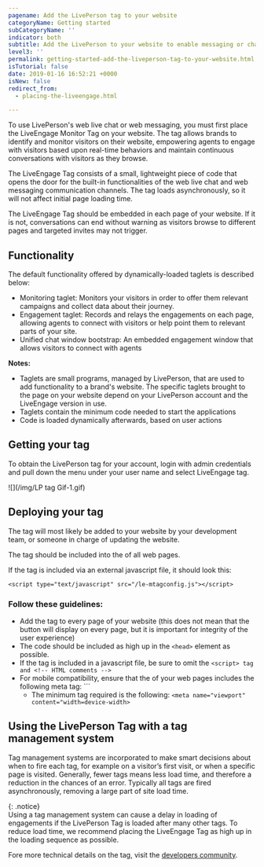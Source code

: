 ```yaml
---
pagename: Add the LivePerson tag to your website
categoryName: Getting started
subCategoryName: ''
indicator: both
subtitle: Add the LivePerson to your website to enable messaging or chat
level3: ''
permalink: getting-started-add-the-liveperson-tag-to-your-website.html
isTutorial: false
date: 2019-01-16 16:52:21 +0000
isNew: false
redirect_from:
  - placing-the-liveengage.html

---
```

To use LivePerson's web live chat or web messaging, you must first place the LiveEngage Monitor Tag on your website. The tag allows brands to identify and monitor visitors on their website, empowering agents to engage with visitors based upon real-time behaviors and maintain continuous conversations with visitors as they browse.

The LiveEngage Tag consists of a small, lightweight piece of code that opens the door for the built-in functionalities of the web live chat and web messaging communication channels. The tag loads asynchronously, so it will not affect initial page loading time.

The LiveEngage Tag should be embedded in each page of your website. If it is not, conversations can end without warning as visitors browse to different pages and targeted invites may not trigger.

## Functionality

The default functionality offered by dynamically-loaded taglets is described below:

* Monitoring taglet: Monitors your visitors in order to offer them relevant campaigns and collect data about their journey.
* Engagement taglet: Records and relays the engagements on each page, allowing agents to connect with visitors or help point them to relevant parts of your site.
* Unified chat window bootstrap: An embedded engagement window that allows visitors to connect with agents

**Notes:**

* Taglets are small programs, managed by LivePerson, that are used to add functionality to a brand's website. The specific taglets brought to the page on your website depend on your LivePerson account and the LiveEngage version in use.
* Taglets contain the minimum code needed to start the applications
* Code is loaded dynamically afterwards, based on user actions

## Getting your tag

To obtain the LivePerson tag for your account, login with admin credentials and pull down the menu under your user name and select LiveEngage tag.

![](/img/LP tag Gif-1.gif)

## Deploying your tag

The tag will most likely be added to your website by your development team, or someone in charge of updating the website.

The tag should be included into the <head> of all web pages.

If the tag is included via an external javascript file, it should look this:

`<script type="text/javascript" src="/le-mtagconfig.js"></script>`

### Follow these guidelines:

* Add the tag to every page of your website (this does not mean that the button will display on every page, but it is important for integrity of the user experience)
* The code should be included as high up in the `<head>` element as possible.
* If the tag is included in a javascript file, be sure to omit the `<script> tag and <!-- HTML comments -->`
* For mobile compatibility, ensure that the <head> of your web pages includes the following meta tag: `<meta name="viewport" content="width=device-width, initial-scale=1.0,minimum-scale=1.0, maximum-scale=1.0, user-scalable=no"/>``
  * The minimum tag required is the following: `<meta name="viewport" content="width=device-width>`

## Using the LivePerson Tag with a tag management system

Tag management systems are incorporated to make smart decisions about when to fire each tag, for example on a visitor’s first visit, or when a specific page is visited. Generally, fewer tags means less load time, and therefore a reduction in the chances of an error. Typically all tags are fired asynchronously, removing a large part of site load time.

{: .notice}  
Using a tag management system can cause a delay in loading of engagements if the LivePerson Tag is loaded after many other tags. To reduce load time, we recommend placing the LiveEngage Tag as high up in the loading sequence as possible.

Fore more technical details on the tag, visit the [developers community](https://developers.liveperson.com/le-tag-overview.html).
